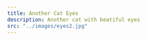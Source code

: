 ```yaml
---
title: Another Cat Eyes
description: Another cat with beatiful eyes
src: "../images/eyes2.jpg"
---
```

